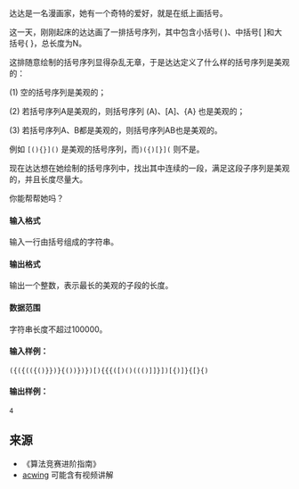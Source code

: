 达达是一名漫画家，她有一个奇特的爱好，就是在纸上画括号。

这一天，刚刚起床的达达画了一排括号序列，其中包含小括号( )、中括号\[ \]和大括号{ }，总长度为N。

这排随意绘制的括号序列显得杂乱无章，于是达达定义了什么样的括号序列是美观的：

(1) 空的括号序列是美观的；

(2) 若括号序列A是美观的，则括号序列 (A)、\[A\]、{A} 也是美观的；

(3) 若括号序列A、B都是美观的，则括号序列AB也是美观的。

例如 `[(){}]()` 是美观的括号序列，而`)({)[}](` 则不是。

现在达达想在她绘制的括号序列中，找出其中连续的一段，满足这段子序列是美观的，并且长度尽量大。

你能帮帮她吗？

#### 输入格式

输入一行由括号组成的字符串。

#### 输出格式

输出一个整数，表示最长的美观的子段的长度。

#### 数据范围

字符串长度不超过100000。

#### 输入样例：

```
({({(({()}})}{())})})[){{{([)()((()]]}])[{)]}{[}{)
```

#### 输出样例：

```
4
```

## 来源 
- 《算法竞赛进阶指南》
- [acwing](https://www.acwing.com/problem/content/152/) 可能含有视频讲解